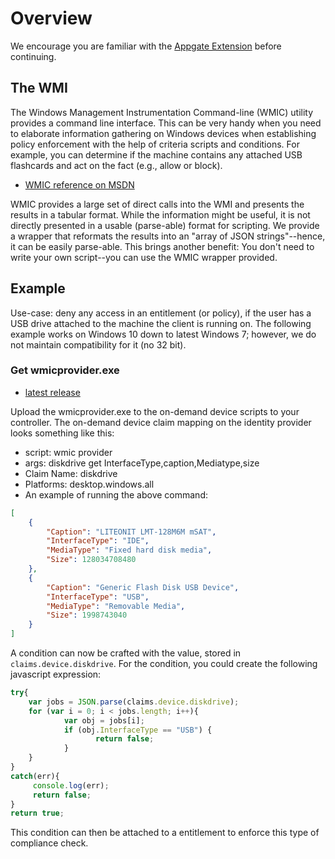 # Overview
We encourage you are familiar with the [Appgate Extension](https://github.com/appgate/sdp-extensions/) before continuing.

## The WMI
The Windows Management Instrumentation Command-line (WMIC) utility provides a command line interface. This can be very handy when you need to elaborate information gathering on Windows devices when establishing policy enforcement with the help of criteria scripts and conditions. For example, you can determine if the machine contains any attached USB flashcards and act on the fact (e.g., allow or block).

* [WMIC reference on MSDN](https://msdn.microsoft.com/en-us/library/aa394531%28v=vs.85%29.aspx)

WMIC provides a large set of direct calls into the WMI and presents the results in a tabular format. While the information might be useful, it is not directly presented in a usable (parse-able) format for scripting. We provide a wrapper that reformats the results into an "array of JSON strings"--hence, it can be easily parse-able. This brings another benefit: You don't need to write your own script--you can use the WMIC wrapper provided.

## Example
Use-case: deny any access in an entitlement (or policy), if the user has a USB drive attached to the machine the client is running on. The following example works on Windows 10 down to latest Windows 7; however, we do not maintain compatibility for it (no 32 bit).

### Get wmicprovider.exe

* [latest release](https://github.com/appgate/appgate-wmicprovider/releases/latest)

Upload the wmicprovider.exe to the on-demand device scripts to your controller. The on-demand device claim mapping on the identity provider looks something like this:

* script: wmic provider
* args: diskdrive get InterfaceType,caption,Mediatype,size
* Claim Name: diskdrive
* Platforms: desktop.windows.all
* An example of running the above command:

```json
[ 
    { 
        "Caption": "LITEONIT LMT-128M6M mSAT", 
        "InterfaceType": "IDE", 
        "MediaType": "Fixed hard disk media", 
        "Size": 128034708480 
    }, 
    { 
        "Caption": "Generic Flash Disk USB Device", 
        "InterfaceType": "USB", 
        "MediaType": "Removable Media", 
        "Size": 1998743040 
    } 
]
```
A condition can now be crafted with the value, stored in `claims.device.diskdrive`. For the condition, you could create the following javascript expression:
```js
try{
    var jobs = JSON.parse(claims.device.diskdrive);
    for (var i = 0; i < jobs.length; i++){
            var obj = jobs[i];
            if (obj.InterfaceType == "USB") {
                   return false;
            }
    }    
}
catch(err){
     console.log(err);
     return false;
}
return true;

```
This condition can then be attached to a entitlement to enforce this type of compliance check.
 

